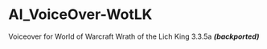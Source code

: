 # AI_VoiceOver-WotLK
Voiceover for World of Warcraft Wrath of the Lich King 3.3.5a ***(backported)***
